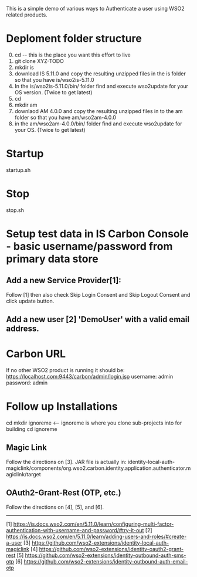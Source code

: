 This is a simple demo of various ways to Authenticate a user using WSO2 related products.

# Deploment folder structure
0) cd <project-dir> -- this is the place you want this effort to live
1) git clone XYZ-TODO
2) mkdir is
3) download IS 5.11.0 and copy the resulting unzipped files in the is folder so that you have is/wso2is-5.11.0
4) In the is/wso2is-5.11.0/bin/ folder find and execute wso2update for your OS version. (Twice to get latest)
5) cd <project-dir>
6) mkdir am
7) downlaod AM 4.0.0 and copy the resulting unzipped files in to the am folder so that you have am/wso2am-4.0.0
8) in the am/wso2am-4.0.0/bin/ folder find and execute wso2update for your OS. (Twice to get latest)


# Startup
startup.sh

# Stop
stop.sh

# Setup test data in IS Carbon Console - basic username/password from primary data store
## Add a new Service Provider[1]: 
Follow [1] then also check Skip Login Consent and Skip Logout Consent and click update button.


## Add a new user [2] 'DemoUser' with a valid email address.

# Carbon URL
If no other WSO2 product is running it should be: https://localhost.com:9443/carbon/admin/login.jsp
username: admin
password: admin


# Follow up Installations
cd <project-dir>
mkdir ignoreme <-- ignoreme is where you clone sub-projects into for building
cd ignoreme

## Magic Link 
Follow the directions on [3].
JAR file is actually in: identity-local-auth-magiclink/components/org.wso2.carbon.identity.application.authenticator.magiclink/target

## OAuth2-Grant-Rest (OTP, etc.)
Follow the directions on [4], [5], and [6].


---
[1] https://is.docs.wso2.com/en/5.11.0/learn/configuring-multi-factor-authentication-with-username-and-password/#try-it-out 
[2] https://is.docs.wso2.com/en/5.11.0/learn/adding-users-and-roles/#create-a-user
[3] https://github.com/wso2-extensions/identity-local-auth-magiclink
[4] https://github.com/wso2-extensions/identity-oauth2-grant-rest
[5] https://github.com/wso2-extensions/identity-outbound-auth-sms-otp
[6] https://github.com/wso2-extensions/identity-outbound-auth-email-otp
